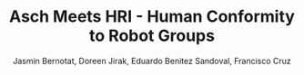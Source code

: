 ---
title: Asch Meets HRI - Human Conformity to Robot Groups
subtitle: Jasmin Bernotat, Doreen Jirak, Eduardo Benitez Sandoval, Francisco Cruz 
excerpt: "We present a research outline that aims at investigating group dynamics and peer pressure in the context of industrial robots. Our research plan was motivated by the fact the industrial robots became already an integral part of human-robot co-working. Despite this, however, industrial robots were sparsely integrated into research on robot credibility, group dynamics, and potential users’ tendency to follow a robot’s indication. Therefore, we will transfer the classic Asch experiment (see [1]) into HRI with industrial robots. We will test to what extent participants’ follow a robot’s response when confronted with a group vs. individual industrial robots compared to when confronted with human peers who obviously give a doubtful response. We are interested in highlighting the effects of group size, perceived robot credibility, psychological stress, and peer pressure in the context of industrial robots. With the results of this research, we hope to highlight group dynamics that might underlie HRI in industrial settings in which numerous robots already work closely together with humans in shared environments."
tags: [social conformity, peer pressure, (robot) trust, (robot) credibility]
#header_type: splash
#header_img: /assets/img/nano.jpg

permalink: /bernotat
---